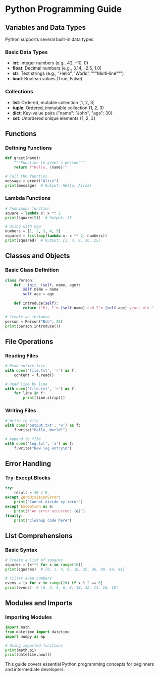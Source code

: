 # Python Programming Guide

## Variables and Data Types

Python supports several built-in data types:

### Basic Data Types
- **int**: Integer numbers (e.g., 42, -10, 0)
- **float**: Decimal numbers (e.g., 3.14, -2.5, 1.0)
- **str**: Text strings (e.g., "Hello", 'World', """Multi-line""")
- **bool**: Boolean values (True, False)

### Collections
- **list**: Ordered, mutable collection [1, 2, 3]
- **tuple**: Ordered, immutable collection (1, 2, 3)
- **dict**: Key-value pairs {"name": "John", "age": 30}
- **set**: Unordered unique elements {1, 2, 3}

## Functions

### Defining Functions
```python
def greet(name):
    """Function to greet a person"""
    return f"Hello, {name}!"

# Call the function
message = greet("Alice")
print(message)  # Output: Hello, Alice!
```

### Lambda Functions
```python
# Anonymous function
square = lambda x: x ** 2
print(square(5))  # Output: 25

# Using with map
numbers = [1, 2, 3, 4, 5]
squared = list(map(lambda x: x ** 2, numbers))
print(squared)  # Output: [1, 4, 9, 16, 25]
```

## Classes and Objects

### Basic Class Definition
```python
class Person:
    def __init__(self, name, age):
        self.name = name
        self.age = age
    
    def introduce(self):
        return f"Hi, I'm {self.name} and I'm {self.age} years old."

# Create an instance
person = Person("Bob", 25)
print(person.introduce())
```

## File Operations

### Reading Files
```python
# Read entire file
with open('file.txt', 'r') as f:
    content = f.read()

# Read line by line
with open('file.txt', 'r') as f:
    for line in f:
        print(line.strip())
```

### Writing Files
```python
# Write to file
with open('output.txt', 'w') as f:
    f.write("Hello, World!")

# Append to file
with open('log.txt', 'a') as f:
    f.write("New log entry\n")
```

## Error Handling

### Try-Except Blocks
```python
try:
    result = 10 / 0
except ZeroDivisionError:
    print("Cannot divide by zero!")
except Exception as e:
    print(f"An error occurred: {e}")
finally:
    print("Cleanup code here")
```

## List Comprehensions

### Basic Syntax
```python
# Create a list of squares
squares = [x**2 for x in range(10)]
print(squares)  # [0, 1, 4, 9, 16, 25, 36, 49, 64, 81]

# Filter even numbers
evens = [x for x in range(20) if x % 2 == 0]
print(evens)  # [0, 2, 4, 6, 8, 10, 12, 14, 16, 18]
```

## Modules and Imports

### Importing Modules
```python
import math
from datetime import datetime
import numpy as np

# Using imported functions
print(math.pi)
print(datetime.now())
```

This guide covers essential Python programming concepts for beginners and intermediate developers.